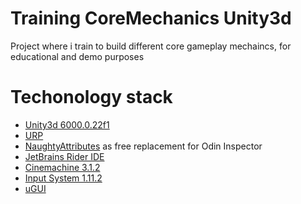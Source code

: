 # Training CoreMechanics Unity3d
Project where i train to build different core gameplay mechaincs, for educational and demo purposes
# Techonology stack
- [Unity3d 6000.0.22f1](https://unity.com/releases/editor/whats-new/6000.0.22#installs)
- [URP](https://unity.com/srp/universal-render-pipeline)
- [NaughtyAttributes](https://github.com/dbrizov/NaughtyAttributes) as free replacement for Odin Inspector
- [JetBrains Rider IDE](https://www.jetbrains.com/ides/)
- [Cinemachine 3.1.2](https://docs.unity3d.com/Packages/com.unity.cinemachine@3.1/manual/index.html)
- [Input System 1.11.2](https://docs.unity3d.com/Packages/com.unity.inputsystem@1.11/manual/index.html)
- [uGUI](https://docs.unity3d.com/Packages/com.unity.ugui@2.0/manual/index.html)
